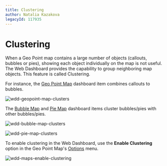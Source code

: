 ```yaml
---
title: Clustering
author: Natalia Kazakova
legacyId: 117935
---
```

# Clustering
When a Geo Point map contains a large number of objects (callouts, bubbles or pies), showing each object individually on the map is not useful. The Web Dashboard provides the capability to group neighboring map objects. This feature is called Clustering.

For instance, the [Geo Point Map](geo-point-map.md) dashboard item combines callouts to bubbles.

![wdd-geopoint-map-clusters](../../../../images/img125449.png)

The [Bubble Map](bubble-map.md) and [Pie Map](pie-map.md) dashboard items cluster bubbles/pies with other bubbles/pies.

![wdd-bubble-map-clusters](../../../../images/img125445.png)

![wdd-pie-map-clusters](../../../../images/img125447.png)

To enable clustering in the Web Dashboard, use the **Enable Clustering** option in the Geo Point Map's [Options](../../ui-elements/dashboard-item-menu.md) menu.

![wdd-maps-enable-clustering](../../../../images/img125448.png)
